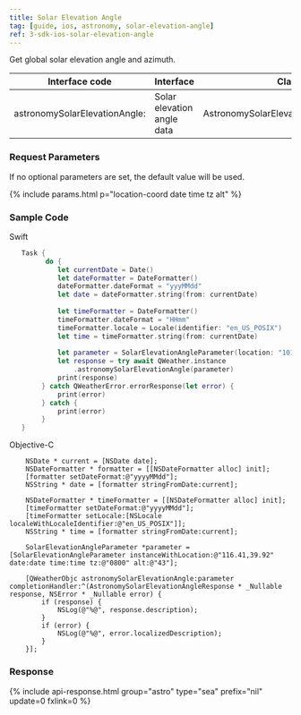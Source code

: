 ```yaml
---
title: Solar Elevation Angle
tag: [guide, ios, astronomy, solar-elevation-angle]
ref: 3-sdk-ios-solar-elevation-angle
---
```


Get global solar elevation angle and azimuth.


| Interface code                   | Interface       | Class            |
| -------------------------------- | ---------- | ----------------- |
| astronomySolarElevationAngle: | Solar elevation angle data | AstronomySolarElevationAngleResponse |

### Request Parameters

If no optional parameters are set, the default value will be used.

{% include params.html p="location-coord date time tz alt" %}

### Sample Code

Swift

```swift
   Task {
         do {
            let currentDate = Date()
            let dateFormatter = DateFormatter()
            dateFormatter.dateFormat = "yyyMMdd"
            let date = dateFormatter.string(from: currentDate)
            
            let timeFormatter = DateFormatter()
            timeFormatter.dateFormat = "HHmm"
            timeFormatter.locale = Locale(identifier: "en_US_POSIX")
            let time = timeFormatter.string(from: currentDate)
            
            let parameter = SolarElevationAngleParameter(location: "101120501", date: date, time: time, tz: "0800", alt: "43")
            let response = try await QWeather.instance
                .astronomySolarElevationAngle(parameter)
            print(response)
        } catch QWeatherError.errorResponse(let error) {
            print(error)
        } catch {
            print(error)
        }
   }
```

Objective-C

```objc
    NSDate * current = [NSDate date];
    NSDateFormatter * formatter = [[NSDateFormatter alloc] init];
    [formatter setDateFormat:@"yyyyMMdd"];
    NSString * date = [formatter stringFromDate:current];
    
    NSDateFormatter * timeFormatter = [[NSDateFormatter alloc] init];
    [timeFormatter setDateFormat:@"yyyyMMdd"];
    [timeFormatter setLocale:[NSLocale localeWithLocaleIdentifier:@"en_US_POSIX"]];
    NSString * time = [formatter stringFromDate:current];
    
    SolarElevationAngleParameter *parameter = [SolarElevationAngleParameter instanceWithLocation:@"116.41,39.92" date:date time:time tz:@"0800" alt:@"43"];
    
    [QWeatherObjc astronomySolarElevationAngle:parameter completionHandler:^(AstronomySolarElevationAngleResponse * _Nullable response, NSError * _Nullable error) {
        if (response) {
            NSLog(@"%@", response.description);
        }
        if (error) {
            NSLog(@"%@", error.localizedDescription);
        }
    }];
```

### Response

{% include api-response.html group="astro" type="sea" prefix="nil" update=0 fxlink=0  %}